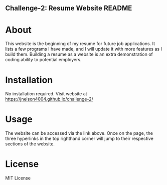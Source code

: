 ## Challenge-2: Resume Website README

# About

This website is the beginning of my resume for future job applications. It lists a few programs I have made, and I will update it with more features as I build them. Building a resume as a website is an extra demonstration of coding ability to potential employers.

# Installation

No installation required. Visit website at https://jnelson4004.github.io/challenge-2/

# Usage

The website can be accessed via the link above. Once on the page, the three hyperlinks in the top righthand corner will jump to their respective sections of the website.
# License

MIT License
